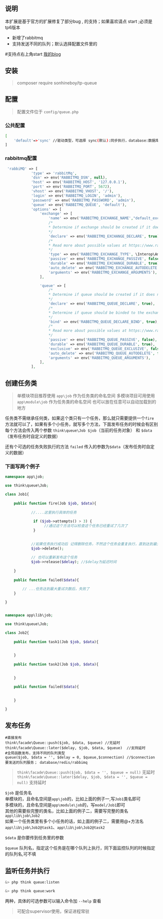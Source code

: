 
## 说明
本扩展是基于官方的扩展修复了部分bug , 的支持；如果喜欢请点 start ;必须是tp6版本
- 新增了rabbitmq
- 支持发送不同的队列；默认选择配置文件里的

#支持点右上角start
[我的blog](http://blog.suiyidian.cn)
## 安装

> composer require sonhineboy/tp-queue

## 配置

> 配置文件位于 `config/queue.php`

### 公共配置

```bash
[
    'default'=>'sync' //驱动类型，可选择 sync(默认):同步执行，database:数据库驱动,redis:Redis驱动 rabbitmq
]
```

### rabbitmq配置
```php
 'rabbiMQ' => [
            'type' => 'rabbitMq',
            'dsn' => env('RABBITMQ_DSN', null),
            'host' => env('RABBITMQ_HOST', '127.0.0.1'),
            'port' => env('RABBITMQ_PORT', 5672),
            'vhost' => env('RABBITMQ_VHOST', '/'),
            'login' => env('RABBITMQ_LOGIN', 'admin'),
            'password' => env('RABBITMQ_PASSWORD', 'admin'),
            'queue' => env('RABBITMQ_QUEUE', 'default'),
            'options' => [
                'exchange' => [
                    'name' => env('RABBITMQ_EXCHANGE_NAME',"default_exchange"),
                    /*
                    * Determine if exchange should be created if it does not exist.
                    */
                    'declare' => env('RABBITMQ_EXCHANGE_DECLARE', true),
                    /*
                    * Read more about possible values at https://www.rabbitmq.com/tutorials/amqp-concepts.html
                    */
                    'type' => env('RABBITMQ_EXCHANGE_TYPE', \Interop\Amqp\AmqpTopic::TYPE_DIRECT),
                    'passive' => env('RABBITMQ_EXCHANGE_PASSIVE', false),
                    'durable' => env('RABBITMQ_EXCHANGE_DURABLE', true),
                    'auto_delete' => env('RABBITMQ_EXCHANGE_AUTODELETE', false),
                    'arguments' => env('RABBITMQ_EXCHANGE_ARGUMENTS'),
                ],

                'queue' => [
                    /*
                    * Determine if queue should be created if it does not exist.
                    */
                    'declare' => env('RABBITMQ_QUEUE_DECLARE', true),
                    /*
                    * Determine if queue should be binded to the exchange created.
                    */
                    'bind' => env('RABBITMQ_QUEUE_DECLARE_BIND', true),
                    /*
                    * Read more about possible values at https://www.rabbitmq.com/tutorials/amqp-concepts.html
                    */
                    'passive' => env('RABBITMQ_QUEUE_PASSIVE', false),
                    'durable' => env('RABBITMQ_QUEUE_DURABLE', true),
                    'exclusive' => env('RABBITMQ_QUEUE_EXCLUSIVE', false),
                    'auto_delete' => env('RABBITMQ_QUEUE_AUTODELETE', false),
                    'arguments' => env('RABBITMQ_QUEUE_ARGUMENTS'),
                ],
            ],

```
## 创建任务类
> 单模块项目推荐使用 `app\job` 作为任务类的命名空间
> 多模块项目可用使用 `app\module\job` 作为任务类的命名空间
> 也可以放在任意可以自动加载到的地方

任务类不需继承任何类，如果这个类只有一个任务，那么就只需要提供一个`fire`方法就可以了，如果有多个小任务，就写多个方法，下面发布任务的时候会有区别  
每个方法会传入两个参数 `think\queue\Job $job`（当前的任务对象） 和 `$data`（发布任务时自定义的数据）

还有个可选的任务失败执行的方法 `failed` 传入的参数为`$data`（发布任务时自定义的数据）

### 下面写两个例子

```php
namespace app\job;

use think\queue\Job;

class Job1{
    
    public function fire(Job $job, $data){
    
            //....这里执行具体的任务 
            
             if ($job->attempts() > 3) {
                  //通过这个方法可以检查这个任务已经重试了几次了
             }
            
            
            //如果任务执行成功后 记得删除任务，不然这个任务会重复执行，直到达到最大重试次数后失败后，执行failed方法
            $job->delete();
            
            // 也可以重新发布这个任务
            $job->release($delay); //$delay为延迟时间
          
    }
    
    public function failed($data){
    
        // ...任务达到最大重试次数后，失败了
    }

}

```

```php

namespace app\lib\job;

use think\queue\Job;

class Job2{
    
    public function task1(Job $job, $data){
    
          
    }
    
    public function task2(Job $job, $data){
    
          
    }
    
    public function failed($data){
    
          
    }

}

```


## 发布任务
```injectablephp
#直接发布
think\facade\Queue::push($job, $data, $queue) //无延时
think\facade\Queue::later($delay, $job, $data, $queue)  //支持延时
#全局函数发布，支持不同的队列类型
queue($job, $data = '', $delay = 0, $queue,$connection) //$connection 要发送的队列服务； database/redis/rabbimq

```
> `think\facade\Queue::push($job, $data = '', $queue = null)` 无延时
> `think\facade\Queue::later($delay, $job, $data = '', $queue = null)`  支持延时
> 

`$job` 是任务名  
单模块的，且命名空间是`app\job`的，比如上面的例子一,写`Job1`类名即可  
多模块的，且命名空间是`app\module\job`的，写`model/Job1`即可  
其他的需要些完整的类名，比如上面的例子二，需要写完整的类名`app\lib\job\Job2`  
如果一个任务类里有多个小任务的话，如上面的例子二，需要用@+方法名`app\lib\job\Job2@task1`、`app\lib\job\Job2@task2`

`$data` 是你要传到任务里的参数

`$queue` 队列名，指定这个任务是在哪个队列上执行，同下面监控队列的时候指定的队列名,可不填

## 监听任务并执行

```bash
&> php think queue:listen

&> php think queue:work
```

两种，具体的可选参数可以输入命令加 `--help` 查看

> 可配合supervisor使用，保证进程常驻
